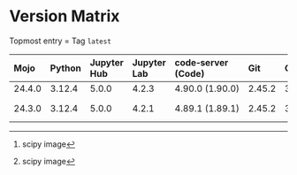 # Version Matrix

Topmost entry = Tag `latest`

| Mojo   | Python     | Jupyter Hub | Jupyter Lab | code‑server (Code) | Git    | Git LFS | Pandoc | CTAN date[^1] | Quarto[^1]  | Linux distro |
|:-------|:-----------|:------------|:------------|:-------------------|:-------|:--------|:-------|:--------------|:------------|:-------------|
| 24.4.0 | 3.12.4     | 5.0.0       | 4.2.3       | 4.90.0 (1.90.0)    | 2.45.2 | 3.5.1   | 3.1.11 |               | 1.4.557     | Debian 12    |
| 24.3.0 | 3.12.4     | 5.0.0       | 4.2.1       | 4.89.1 (1.89.1)    | 2.45.2 | 3.5.1   | 3.1.11 | 2024-06-07    | 1.4.555     | Debian 12    |

[^1]: scipy image

